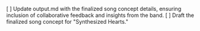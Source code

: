 [ ] Update output.md with the finalized song concept details, ensuring inclusion of collaborative feedback and insights from the band.
[ ] Draft the finalized song concept for "Synthesized Hearts."